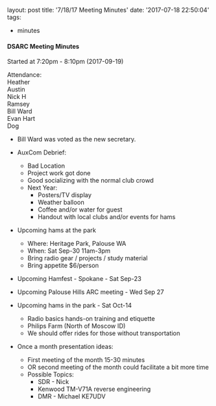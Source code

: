 layout: post
title: '7/18/17 Meeting Minutes'
date: '2017-07-18 22:50:04'
tags:
- minutes


#### DSARC Meeting Minutes  
Started at 7:20pm - 8:10pm (2017-09-19)  

Attendance:  
Heather  
Austin  
Nick H  
Ramsey  
Bill Ward  
Evan Hart  
Dog  



* Bill Ward was voted as the new secretary.  

* AuxCom Debrief:
    * Bad Location
    * Project work got done
    * Good socializing with the normal club crowd
    * Next Year:
        * Posters/TV display
        * Weather balloon
        * Coffee and/or water for guest
        * Handout with local clubs and/or events for hams

* Upcoming hams at the park
    * Where: Heritage Park, Palouse WA
    * When: Sat Sep-30 11am-3pm
    * Bring radio gear / projects / study material
    * Bring appetite  $6/person

* Upcoming Hamfest - Spokane - Sat Sep-23

* Upcoming Palouse Hills ARC meeting - Wed Sep 27

* Upcoming hams in the park - Sat Oct-14
    * Radio basics hands-on training and etiquette
    * Philips Farm (North of Moscow ID)
    * We should offer rides for those without transportation

* Once a month presentation ideas:

    * First meeting of the month 15-30 minutes
    * OR second meeting of the month could facilitate a bit more time
    * Possible Topics:
        * SDR - Nick
        * Kenwood TM-V71A reverse engineering
        * DMR - Michael KE7UDV